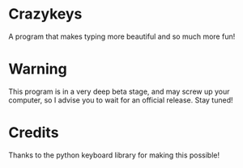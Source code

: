 # Crazykeys
A program that makes typing more beautiful and so much more fun!
# Warning
This program is in a very deep beta stage, and may screw up your computer, so I advise you to wait for an official release. Stay tuned!




# Credits

Thanks to the python keyboard library for making this possible!

